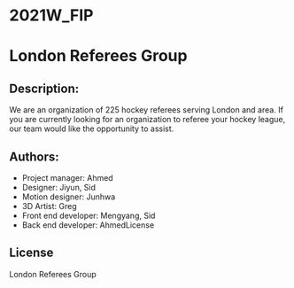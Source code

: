 # 2021W_FIP
# London Referees Group
## Description: 
We are an organization of 225 hockey referees serving London and area. 
If you are currently looking for an organization to referee your hockey league, 
our team would like the opportunity to assist.







## Authors:
* Project manager: Ahmed
* Designer: Jiyun, Sid
* Motion designer: Junhwa
* 3D Artist: Greg 
* Front end developer: Mengyang, Sid
* Back end developer: AhmedLicense

## License
London Referees Group
